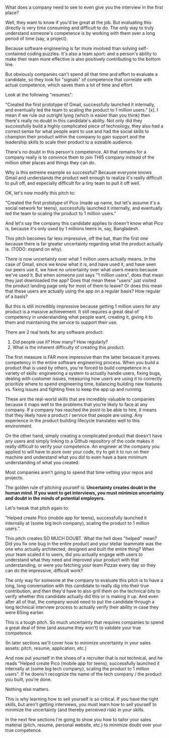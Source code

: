 What does a company need to see to even give you the interview in the first place?

Well, they want to know if you'd be great at the job. But evaluating this directly is very time consuming and difficult to do. The only way to truly understand someone's competence is by working with them over a long period of time (say, a project).

Because software engineering is far more involved than solving self-contained coding puzzles. It's also a team sport: and a person's ability to make their team more effective is also positively contributing to the bottom line.

But obviously companies can't spend all that time and effort to evaluate a candidate, so they look for "signals" of competence that correlate with actual competence, which saves them a lot of time and effort.

Look at the following "resumes":

"Created the first prototype of Gmail, successfully launched it internally, and eventually led the team to scaling the product to 1 million users." [x]. I mean if we rule out outright lying (which is easier than you think) then there's really no doubt in this candidate's ability. Not only did they successfully build a highly complicated piece of technology, they also had a correct sense for what people want to use and had the social skills to champion their product within the company to gain support and the leadership skills to scale their product to a sizeable audience.

There's no doubt in this person's competence. All that remains for a company really is to convince them to join THIS company instead of the million other places and things they can do. 

Why is this extreme example so successful? Because everyone knows Gmail and understands the product well enough to realize it's really difficult to pull off, and especially difficult for a tiny team to pull it off well.

OK, let's now modify this pitch to:

"Created the first prototype of Pico (made up name, but let's assume it's a social network for teens), successfully launched it internally, and eventually led the team to scaling the product to 1 million users."

And let's say the company this candidate applies to doesn't know what Pico is, because it's only used by 1 millions teens in, say, Bangladesh.

This pitch becomes far less impressive, off the bat, than the first one because there is far greater uncertainty regarding what the product actually is. (TODO: expand on why).

There is now uncertainty over what 1 million users actually means. In the case of Gmail, since we know what it is, and have used it, and have seen our peers use it, we have no uncertainty over what users means because we've used it. But when someone just says "1 million users", does that mean they just downloaded the app? Does that mean these "users" just visited the product landing page only for most of them to leave? Or does this mean that these users are actually using the app on a regular basis? How regular of a basis? 

But this is still incredibly impressive because getting 1 million users for any product is a massive achievement. It still requires a great deal of competency in understanding what people want, creating it, giving it to them and maintaining the service to support their use.

There are 2 real tests for any software product:
1. Did people use it? How many? How regularly?
2. What is the inherent difficulty of creating this product.

The first measure is FAR more impressive than the latter because it proves competency in the entire software engineering process. When you build a product that is used by others, you're forced to build competence in a variety of skills: engineering a system to actually handle users, fixing bugs, dealing with customer issues, measuring how users are using it to correctly prioritize where to spend engineering time, balancing building new features vs. fixing issues and fighting fires to keep the app up and running.

These are the real-world skills that are incredibly valuable to companies because it maps well to the problems that you're likely to face at any company. If a company has reached the point to be able to hire, it means that they likely have a product / service that people are using. Any experience in the product building lifecycle translates well to this environment.

On the other hand, simply creating a complicated product that doesn't have any users and simply linking to a Github repository of the code makes it really difficult to verify your competence. An engineer at the company you applied to will have to pore over your code, try to get it to run on their machine and understand what you did to even have a bare minimum understanding of what you created. 

Most companies aren't going to spend that time vetting your repos and projects. 

The golden rule of pitching yourself is: **Uncertainty creates doubt in the human mind. If you want to get interviews, you must minimize uncertainty and doubt in the minds of potential employers.**

Let's tweak that pitch again to:

"Helped create Pico (mobile app for teens), successfully launched it internally at (some big tech company), scaling the product to 1 million users.".

This pitch creates SO MUCH DOUBT. What the hell does "helped" mean? Did you fix one bug in the entire product and your stellar teammate was the one who actually architected, designed and built the entire thing? When your team scaled it to users, did you actually engage with users to understand what they need and improved your product with that understanding, or were you fetching your team Pizzas every day so they can do the impressive, difficult work?

The only way for someone at the company to evaluate this pitch is to have a long, long conversation with this candidate to really dig into their true contribution, and then they'd have to also grill them on the technical bits to verify whether this candidate actually did this or is making it up. And even after all of that, the company would need to put the candidate through a long technical interview process to actually verify their ability in case they were BSing earlier.

This is a tough pitch. So much uncertainty that requires companies to spend a great deal of time (and assume they won't) to validate your true competence.

(In later sections we'll cover how to minimize uncertainty in your sales assets: pitch, resume, application, etc.)

And now put yourself in the shoes of a recruiter that is not technical, and he reads "Helped create Pico (mobile app for teens), successfully launched it internally at (some big tech company), scaling the product to 1 million users". If he doens't recognize the name of the tech company / the product you built, you're done.

Nothing else matters.

This is why learning how to sell yourself is so critical. If you have the right skills, but aren't getting interviews, you must learn how to sell yourself to minimize the uncertainty (and thereby perceived risk) in your skills.

In the next few sections I'm going to show you how to tailor your sales material (pitch, resume, personal website, etc.) to minimize doubt over your true competence.